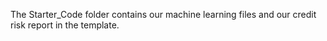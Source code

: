 The Starter_Code folder contains our machine learning files and our credit risk report in the template. 
